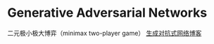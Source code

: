 # Generative Adversarial Networks

二元极小极大博弈（minimax two-player game）
[生成对抗式网络博客](http://closure11.com/%E7%94%9F%E6%88%90%E5%AF%B9%E6%8A%97%E5%BC%8F%E7%BD%91%E7%BB%9Cgenerative-adversarial-networks/)
